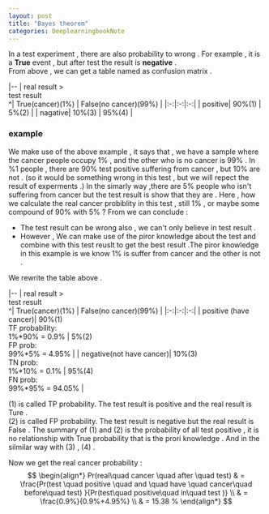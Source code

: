 ```yaml
---
layout: post
title: "Bayes theorem"
categories: DeeplearningbookNote
---
```


In a test experiment , there are also probability to wrong . For example , it is a **True** event , but after test the result is **negative** .  
From above , we can get a table named as confusion matrix .  

|--
| real result ><br>test result <br>^| True(cancer)(1%) | False(no cancer)(99%) |
|:-:|:-:|:-:|
| positive| 90%(1) | 5%(2) |
| nagative| 10%(3) | 95%(4) |

### example  

We make use of the above example , it says that , we have a sample where the cancer people occupy 1% , and the other who is no cancer is 99% . In %1 people , there are 90% test positive suffering from cancer , but 10% are not . (so it would be something wrong in this test , but we will repect the result of experments .) In the simarly way ,there are 5% people who isn't suffering from cancer but the test result is show that they are .  Here , how we calculate the real cancer probiblity in this test , still 1% , or maybe some compound of 90% with 5% ?
From we can conclude : 
+ The test result can be wrong also , we can't only believe in test result . 
+ However , We can make use of the piror knowledge about the test and combine with this test reuslt to get the best result .The piror knowledge in this example is we know 1% is suffer from cancer and the other is not . 


We rewrite the table above .

|--
| real result ><br>test result <br>^| True(cancer)(1%) | False(no cancer)(99%) |
|:-:|:-:|:-:|
| positive (have cancer)| 90%(1)<br>TF probability:<br>1%*90% = 0.9% | 5%(2)<br>FP prob:<br>99%*5% = 4.95% |
| negative(not have cancer)| 10%(3)<br> TN prob:<br>1%*10% = 0.1% | 95%(4)<br>FN prob:<br>99%*95% = 94.05% |

(1) is called TP probability. The test result is positive and the real result is Ture .  
(2) is called FP probability. The test result is negative but the real result is False .
The summary of (1) and (2) is the probability of all test positive , it is no relationship with True probability that is the prori knowledge .
And in the silmilar way with (3) , (4) . 

Now we get the real cancer probability :
$$
\begin{align*}
Pr(real\quad cancer \quad after \quad test) & = \frac{Pr(test \quad positive \quad and \quad have \quad cancer\quad before\quad test) }{Pr(test\quad positive\quad in\quad test )} \\
& =  \frac{0.9%}{0.9%+4.95%} \\
& =  15.38 %
\end{align*}
$$

